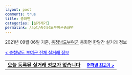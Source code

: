 ```yaml
---
layout: post
comments: true
title: 충화면
categories: [실거래가]
permalink: /apt/충청남도부여군충화면
---
```


2021년 09월 06일 기준, <a href="/apt/충청남도부여군">충청남도부여군</a> 충화면 한달간 실거래 정보

<a style="color: blue;" href="/apt/충청남도부여군">< 충청남도 부여군 전체 실거래 정보</a>
<!---- start ---->
<table>
  <tr>
    <td colspan="4" style="font-weight: bold;"><a href="/apt/충청남도부여군충화면{name_without_space}">오늘 등록된 실거래 정보가 없습니다</a> &nbsp;&nbsp;&nbsp; <a style="color: blue; font-size: smaller;" href="/apt/충청남도부여군충화면{name_without_space}">면적별 최고가 ></a></td>
  </tr>
    
</table>
<!---- end ---->
    